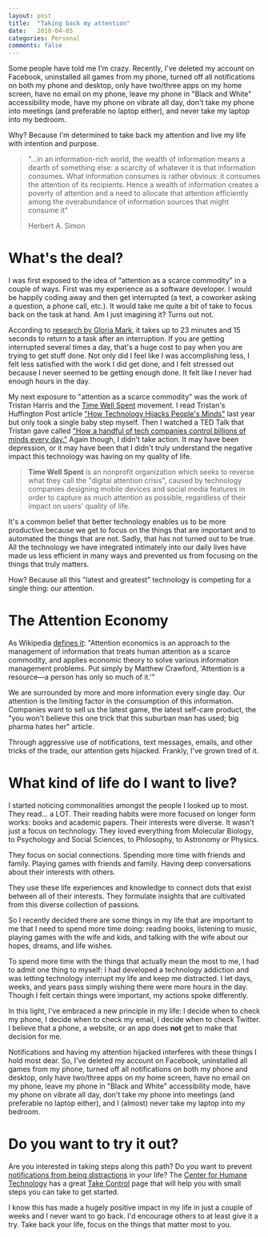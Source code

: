 ```yaml
---
layout: post
title:  "Taking back my attention"
date:   2018-04-05
categories: Personal
comments: false
---
```


Some people have told me I'm crazy. Recently, I've deleted my account on Facebook, uninstalled all games from my phone, turned off all notifications on both my phone and desktop, only have two/three apps on my home screen, have no email on my phone, leave my phone in "Black and White" accessibility mode, have my phone on vibrate all day, don't take my phone into meetings (and preferable no laptop either), and never take my laptop into my bedroom.

Why? Because I'm determined to take back my attention and live my life with intention and purpose. 

> "...in an information-rich world, the wealth of information means a dearth of something else: a scarcity of whatever it is that information consumes. What information consumes is rather obvious: it consumes the attention of its recipients. Hence a wealth of information creates a poverty of attention and a need to allocate that attention efficiently among the overabundance of information sources that might consume it"
>
> Herbert A. Simon

# What's the deal?
I was first exposed to the idea of "attention as a scarce commodity" in a couple of ways. First was my experience as a software developer. I would be happily coding away and then get interrupted (a text, a coworker asking a question, a phone call, etc.). It would take me quite a bit of take to focus back on the task at hand. Am I just imagining it? Turns out not. 

According to [research by Gloria Mark](https://www.ics.uci.edu/~gmark/chi08-mark.pdf), it takes up to 23 minutes and 15 seconds to return to a task after an interruption. If you are getting interrupted several times a day, that's a huge cost to pay when you are trying to get stuff done. Not only did I feel like I was accomplishing less, I felt less satisfied with the work I did get done, and I felt stressed out because I never seemed to be getting enough done. It felt like I never had enough hours in the day.

My next exposure to "attention as a scarce commodity" was the work of Tristan Harris and the [Time Well Spent](https://en.wikipedia.org/wiki/Time_Well_Spent) movement. I read Tristan's Huffington Post article ["How Technology Hijacks People's Minds"](https://www.huffingtonpost.com/tristan-harris/how-technology-hijacks-peoples-minds_b_10155754.html) last year but only took a single baby step myself. Then I watched a TED Talk that Tristan gave called ["How a handful of tech companies control billions of minds every day."](https://www.ted.com/talks/tristan_harris_the_manipulative_tricks_tech_companies_use_to_capture_your_attention) Again though, I didn't take action. It may have been depression, or it may have been that I didn't truly understand the negative impact this technology was having on my quality of life.

> **Time Well Spent** is an nonprofit organization which seeks to reverse what they call the "digital attention crisis", caused by technology companies designing mobile devices and social media features in order to capture as much attention as possible, regardless of their impact on users' quality of life.

It's a common belief that better technology enables us to be more productive because we get to focus on the things that are important and to automated the things that are not.
Sadly, that has not turned out to be true. All the technology we have integrated intimately into our daily lives have made us less efficient in many ways and prevented us from focusing on the things that truly matters.

How? Because all this "latest and greatest" technology is competing for a single thing: our attention.

# The Attention Economy
As Wikipedia [defines it](https://en.wikipedia.org/wiki/Attention_economy): "Attention economics is an approach to the management of information that treats human attention as a scarce commodity, and applies economic theory to solve various information management problems. Put simply by Matthew Crawford, 'Attention is a resource—a person has only so much of it.'"

We are surrounded by more and more information every single day. Our attention is the limiting factor in the consumption of this information. Companies want to sell us the latest game, the latest self-care product, the "you won't believe this one trick that this suburban man has used; big pharma hates her" article.

Through aggressive use of notifications, text messages, emails, and other tricks of the trade, our attention gets hijacked. Frankly, I've grown tired of it.

# What kind of life do I want to live?
I started noticing commonalities amongst the people I looked up to most. They read... a LOT. Their reading habits were more focused on longer form works: books and academic papers. Their interests were diverse. It wasn't just a focus on technology. They loved everything from Molecular Biology, to Psychology and Social Sciences, to Philosophy, to Astronomy or Physics.

They focus on social connections. Spending more time with friends and family. Playing games with friends and family. Having deep conversations about their interests with others.

They use these life experiences and knowledge to connect dots that exist between all of their interests. They formulate insights that are cultivated from this diverse collection of passions.

So I recently decided there are some things in my life that are important to me that I need to spend more time doing: reading books, listening to music, playing games with the wife and kids, and talking with the wife about our hopes, dreams, and life wishes.

To spend more time with the things that actually mean the most to me, I had to admit one thing to myself: I had developed a technology addiction and was letting technology interrupt my life and keep me distracted. I let days, weeks, and years pass simply wishing there were more hours in the day. Though I felt certain things were important, my actions spoke differently.

In this light, I've embraced a new principle in my life: I decide when to check my phone, I decide when to check my email, I decide when to check Twitter. I believe that a phone, a website, or an app does **not** get to make that decision for me.

Notifications and having my attention hijacked interferes with these things I hold most dear. So, I've deleted my account on Facebook, uninstalled all games from my phone, turned off all notifications on both my phone and desktop, only have two/three apps on my home screen, have no email on my phone, leave my phone in "Black and White" accessibility mode, have my phone on vibrate all day, don't take my phone into meetings (and preferable no laptop either), and I (almost) never take my laptop into my bedroom.

# Do you want to try it out?
Are you interested in taking steps along this path? Do you want to prevent [notifications from being distractions](https://www.psychologytoday.com/us/blog/rest/201507/notifications-are-the-new-distractions) in your life? The [Center for Humane Technology](http://humanetech.com/) has a great [Take Control](http://humanetech.com/take-control/) page that will help you with small steps you can take to get started. 

I know this has made a hugely positive impact in my life in just a couple of weeks and I never want to go back. I'd encourage others to at least give it a try. Take back your life, focus on the things that matter most to you.
